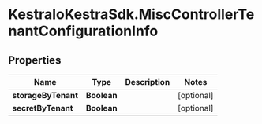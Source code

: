 # KestraIoKestraSdk.MiscControllerTenantConfigurationInfo

## Properties

Name | Type | Description | Notes
------------ | ------------- | ------------- | -------------
**storageByTenant** | **Boolean** |  | [optional] 
**secretByTenant** | **Boolean** |  | [optional] 


